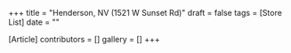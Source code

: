 +++
title = "Henderson, NV (1521 W Sunset Rd)"
draft = false
tags = [Store List]
date = ""

[Article]
contributors = []
gallery = []
+++